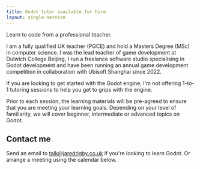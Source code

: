 ```yaml
---
title: Godot tutor available for hire
layout: single-service
---
```


Learn to code from a professional teacher.

I am a fully qualified UK teacher (PGCE) and hold a Masters Degree (MSc) in computer science. I was the lead teacher of game development at Dulwich College Beijing, I run a freelance software studio specialising in Godot development and have been running an annual game development competition in collaboration with Ubisoft Shanghai since 2022.

If you are looking to get started with the Godot engine, I'm not offering 1-to-1 tutoring sessions to help you get to grips with the engine.

Prior to each session, the learning materials will be pre-agreed to ensure that you are meeting your learning goals. Depending on your level of familiarity, we will cover beginner, intermediate or advanced topics on Godot.

## Contact me

Send an email to [talk@jaredrigby.co.uk](mailto:talk@jaredrigby.co.uk) if you're looking to learn Godot. Or arrange a meeting using the calendar below.
